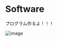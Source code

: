 # Software

プログラム作るよ！！！

![image](https://user-images.githubusercontent.com/47915291/208249295-9fc96474-21d5-45de-bf9f-74d82a2cc4e0.png)
